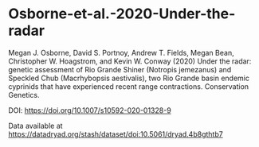# Osborne-et-al.-2020-Under-the-radar
Megan J. Osborne, David S. Portnoy, Andrew T. Fields, Megan Bean, Christopher W.
Hoagstrom, and Kevin W. Conway (2020) Under the radar: genetic assessment of Rio Grande Shiner (Notropis jemezanus) and
Speckled Chub (Macrhybopsis aestivalis), two Rio Grande basin endemic cyprinids that have experienced recent range contractions. 
Conservation Genetics.

DOI: https://doi.org/10.1007/s10592-020-01328-9

Data available at https://datadryad.org/stash/dataset/doi:10.5061/dryad.4b8gthtb7
